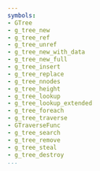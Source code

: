 ```yaml
---
symbols:
- GTree
- g_tree_new
- g_tree_ref
- g_tree_unref
- g_tree_new_with_data
- g_tree_new_full
- g_tree_insert
- g_tree_replace
- g_tree_nnodes
- g_tree_height
- g_tree_lookup
- g_tree_lookup_extended
- g_tree_foreach
- g_tree_traverse
- GTraverseFunc
- g_tree_search
- g_tree_remove
- g_tree_steal
- g_tree_destroy
...
```


